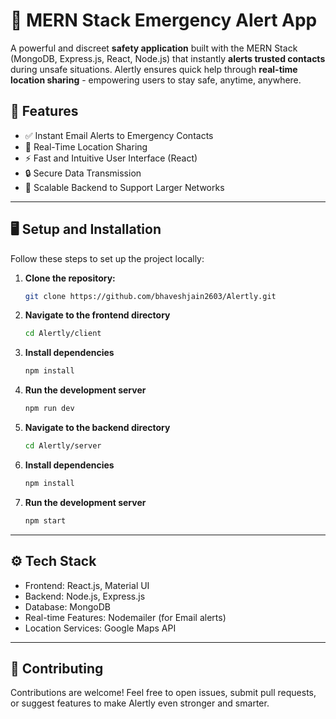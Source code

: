 # 🔐 MERN Stack Emergency Alert App

A powerful and discreet **safety application** built with the MERN Stack (MongoDB, Express.js, React, Node.js) that instantly **alerts trusted contacts** during unsafe situations. Alertly ensures quick help through **real-time location sharing** - empowering users to stay safe, anytime, anywhere.

## 🚀 Features

- ✅ Instant Email Alerts to Emergency Contacts
- 📍 Real-Time Location Sharing
- ⚡ Fast and Intuitive User Interface (React)
- 🔒 Secure Data Transmission
- 📝 Scalable Backend to Support Larger Networks

---

## 🖥️ **Setup and Installation**

Follow these steps to set up the project locally:

1. **Clone the repository:**
   ```bash
   git clone https://github.com/bhaveshjain2603/Alertly.git

2. **Navigate to the frontend directory**
   ```bash
   cd Alertly/client

3. **Install dependencies**
   ```bash
   npm install

4. **Run the development server**
   ```bash
   npm run dev 

5. **Navigate to the backend directory**
   ```bash
   cd Alertly/server

6. **Install dependencies**
   ```bash
   npm install

7. **Run the development server**
   ```bash
   npm start 

---

## ⚙️ **Tech Stack**

- Frontend: React.js, Material UI
- Backend: Node.js, Express.js
- Database: MongoDB
- Real-time Features: Nodemailer (for Email alerts)
- Location Services: Google Maps API

--- 

## 🤝 **Contributing**

Contributions are welcome! Feel free to open issues, submit pull requests, or suggest features to make Alertly even stronger and smarter.